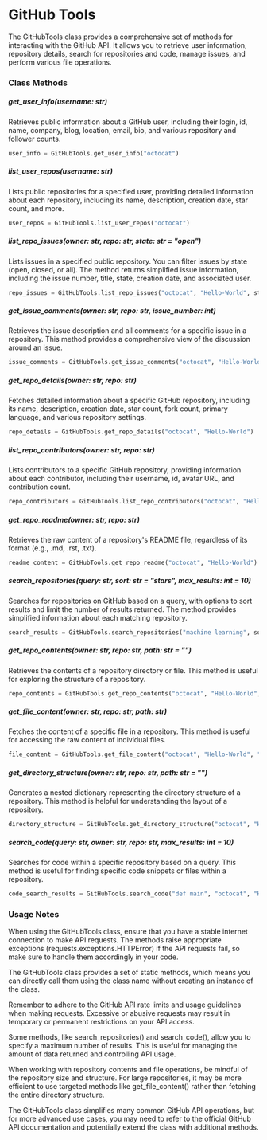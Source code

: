 # GitHub Tools

The GitHubTools class provides a comprehensive set of methods for interacting with the GitHub API. It allows you to retrieve user information, repository details, search for repositories and code, manage issues, and perform various file operations.

### Class Methods

##### get_user_info(username: str)

Retrieves public information about a GitHub user, including their login, id, name, company, blog, location, email, bio, and various repository and follower counts.

```python
user_info = GitHubTools.get_user_info("octocat")
```

##### list_user_repos(username: str)

Lists public repositories for a specified user, providing detailed information about each repository, including its name, description, creation date, star count, and more.

```python
user_repos = GitHubTools.list_user_repos("octocat")
```

##### list_repo_issues(owner: str, repo: str, state: str = "open")

Lists issues in a specified public repository. You can filter issues by state (open, closed, or all). The method returns simplified issue information, including the issue number, title, state, creation date, and associated user.

```python
repo_issues = GitHubTools.list_repo_issues("octocat", "Hello-World", state="all")
```

##### get_issue_comments(owner: str, repo: str, issue_number: int)

Retrieves the issue description and all comments for a specific issue in a repository. This method provides a comprehensive view of the discussion around an issue.

```python
issue_comments = GitHubTools.get_issue_comments("octocat", "Hello-World", 1)
```

##### get_repo_details(owner: str, repo: str)

Fetches detailed information about a specific GitHub repository, including its name, description, creation date, star count, fork count, primary language, and various repository settings.

```python
repo_details = GitHubTools.get_repo_details("octocat", "Hello-World")
```

##### list_repo_contributors(owner: str, repo: str)

Lists contributors to a specific GitHub repository, providing information about each contributor, including their username, id, avatar URL, and contribution count.

```python
repo_contributors = GitHubTools.list_repo_contributors("octocat", "Hello-World")
```

##### get_repo_readme(owner: str, repo: str)

Retrieves the raw content of a repository's README file, regardless of its format (e.g., .md, .rst, .txt).

```python
readme_content = GitHubTools.get_repo_readme("octocat", "Hello-World")
```

##### search_repositories(query: str, sort: str = "stars", max_results: int = 10)

Searches for repositories on GitHub based on a query, with options to sort results and limit the number of results returned. The method provides simplified information about each matching repository.

```python
search_results = GitHubTools.search_repositories("machine learning", sort="stars", max_results=5)
```

##### get_repo_contents(owner: str, repo: str, path: str = "")

Retrieves the contents of a repository directory or file. This method is useful for exploring the structure of a repository.

```python
repo_contents = GitHubTools.get_repo_contents("octocat", "Hello-World", "src")
```

##### get_file_content(owner: str, repo: str, path: str)

Fetches the content of a specific file in a repository. This method is useful for accessing the raw content of individual files.

```python
file_content = GitHubTools.get_file_content("octocat", "Hello-World", "README.md")
```

##### get_directory_structure(owner: str, repo: str, path: str = "")

Generates a nested dictionary representing the directory structure of a repository. This method is helpful for understanding the layout of a repository.

```python
directory_structure = GitHubTools.get_directory_structure("octocat", "Hello-World")
```

##### search_code(query: str, owner: str, repo: str, max_results: int = 10)

Searches for code within a specific repository based on a query. This method is useful for finding specific code snippets or files within a repository.

```python
code_search_results = GitHubTools.search_code("def main", "octocat", "Hello-World", max_results=5)
```

### Usage Notes

When using the GitHubTools class, ensure that you have a stable internet connection to make API requests. The methods raise appropriate exceptions (requests.exceptions.HTTPError) if the API requests fail, so make sure to handle them accordingly in your code.

The GitHubTools class provides a set of static methods, which means you can directly call them using the class name without creating an instance of the class.

Remember to adhere to the GitHub API rate limits and usage guidelines when making requests. Excessive or abusive requests may result in temporary or permanent restrictions on your API access.

Some methods, like search_repositories() and search_code(), allow you to specify a maximum number of results. This is useful for managing the amount of data returned and controlling API usage.

When working with repository contents and file operations, be mindful of the repository size and structure. For large repositories, it may be more efficient to use targeted methods like get_file_content() rather than fetching the entire directory structure.

The GitHubTools class simplifies many common GitHub API operations, but for more advanced use cases, you may need to refer to the official GitHub API documentation and potentially extend the class with additional methods.

